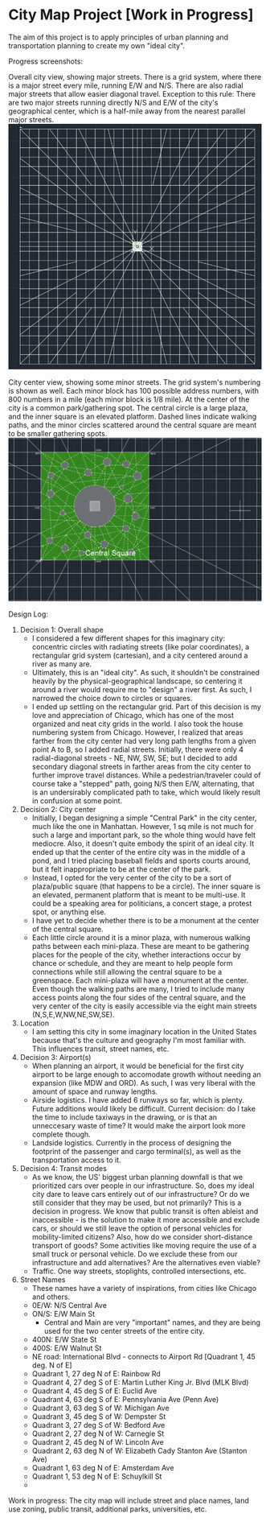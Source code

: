 # City Map Project [Work in Progress]

The aim of this project is to apply principles of urban planning and transportation planning to create my own "ideal city". 

Progress screenshots: 

Overall city view, showing major streets. There is a grid system, where there is a major street every mile, running E/W and N/S. There are also radial major streets that allow easier diagonal travel. Exception to this rule: There are two major streets running directly N/S and E/W of the city's geographical center, which is a half-mile away from the nearest parallel major streets. 
![](./overall.png)

City center view, showing some minor streets. The grid system's numbering is shown as well. Each minor block has 100 possible address numbers, with 800 numbers in a mile (each minor block is 1/8 mile). At the center of the city is a common park/gathering spot. The central circle is a large plaza, and the inner square is an elevated platform. Dashed lines indicate walking paths, and the minor circles scattered around the central square are meant to be smaller gathering spots. 
![](./center-city.png)

Design Log:

1. Decision 1: Overall shape
    * I considered a few different shapes for this imaginary city: concentric circles with radiating streets (like polar coordinates), a rectangular grid system (cartesian), and a city centered around a river as many are. 
    * Ultimately, this is an "ideal city". As such, it shouldn't be constrained heavily by the physical-geographical landscape, so centering it around a river would require me to "design" a river first. As such, I narrowed the choice down to circles or squares. 
    * I ended up settling on the rectangular grid. Part of this decision is my love and appreciation of Chicago, which has one of the most organized and neat city grids in the world. I also took the house numbering system from Chicago. However, I realized that areas farther from the city center had very long path lengths from a given point A to B, so I added radial streets. Initially, there were only 4 radial-diagonal streets - NE, NW, SW, SE; but I decided to add secondary diagonal streets in farther areas from the city center to further improve travel distances. While a pedestrian/traveler could of course take a "stepped" path, going N/S then E/W, alternating, that is an undersirably complicated path to take, which would likely result in confusion at some point. 
2. Decision 2: City center
    * Initially, I began designing a simple "Central Park" in the city center, much like the one in Manhattan. However, 1 sq mile is not much for such a large and important park, so the whole thing would have felt mediocre. Also, it doesn't quite embody the spirit of an ideal city. It ended up that the center of the entire city was in the middle of a pond, and I tried placing baseball fields and sports courts around, but it felt inappropriate to be at the center of the park. 
    * Instead, I opted for the very center of the city to be a sort of plaza/public square (that happens to be a circle). The inner square is an elevated, permanent platform that is meant to be multi-use. It could be a speaking area for politicians, a concert stage, a protest spot, or anything else. 
    * I have yet to decide whether there is to be a monument at the center of the central square. 
    * Each little circle around it is a minor plaza, with numerous walking paths between each mini-plaza. These are meant to be gathering places for the people of the city, whether interactions occur by chance or schedule, and they are meant to help people form connections while still allowing the central square to be a greenspace. Each mini-plaza will have a monument at the center. Even though the walking paths are many, I tried to include many access points along the four sides of the central square, and the very center of the city is easily accessible via the eight main streets (N,S,E,W,NW,NE,SW,SE). 
3. Location
    * I am setting this city in some imaginary location in the United States because that's the culture and geography I'm most familiar with. This influences transit, street names, etc. 
4. Decision 3: Airport(s)
    * When planning an airport, it would be beneficial for the first city airport to be large enough to accomodate growth without needing an expansion (like MDW and ORD). As such, I was very liberal with the amount of space and runway lengths. 
    * Airside logistics. I have added 6 runways so far, which is plenty. Future additions would likely be difficult. Current decision: do I take the time to include taxiways in the drawing, or is that an unneccesary waste of time? It would make the airport look more complete though. 
    * Landside logistics. Currently in the process of designing the footprint of the passenger and cargo terminal(s), as well as the transportation access to it. 
5. Decision 4: Transit modes
    * As we know, the US' biggest urban planning downfall is that we prioritized cars over people in our infrastructure. So, does my ideal city dare to leave cars entirely out of our infrastructure? Or do we still consider that they may be used, but not primarily? This is a decision in progress. We know that public transit is often ableist and inaccessible - is the solution to make it more accessible and exclude cars, or should we still leave the option of personal vehicles for mobility-limited citizens? Also, how do we consider short-distance transport of goods? Some activities like moving require the use of a small truck or personal vehicle. Do we exclude these from our infrastructure and add alternatives? Are the alternatives even viable?
    * Traffic. One way streets, stoplights, controlled intersections, etc. 
6. Street Names
    * These names have a variety of inspirations, from cities like Chicago and others. 
    * 0E/W: N/S Central Ave
    * ON/S: E/W Main St
        * Central and Main are very "important" names, and they are being used for the two center streets of the entire city. 
    * 400N: E/W State St
    * 400S: E/W Walnut St
    * NE road: International Blvd - connects to Airport Rd [Quadrant 1, 45 deg. N of E]
    * Quadrant 1, 27 deg N of E: Rainbow Rd
    * Quadrant 4, 27 deg S of E: Martin Luther King Jr. Blvd (MLK Blvd)
    * Quadrant 4, 45 deg S of E: Euclid Ave
    * Quadrant 4, 63 deg S of E: Pennsylvania Ave (Penn Ave)
    * Quadrant 3, 63 deg S of W: Michigan Ave
    * Quadrant 3, 45 deg S of W: Dempster St
    * Quadrant 3, 27 deg S of W: Bedford Ave
    * Quadrant 2, 27 deg N of W: Carnegie St
    * Quadrant 2, 45 deg N of W: Lincoln Ave
    * Quadrant 2, 63 deg N of W: Elizabeth Cady Stanton Ave (Stanton Ave)
    * Quadrant 1, 63 deg N of E: Amsterdam Ave
    * Quadrant 1, 53 deg N of E: Schuylkill St
    * 

<!--Street name ideas:
Grand
Camden
Clybourne
Greenpoint

Numerical
Dempster
William
Countries

Monmounth
Sussex
Letters
Santa Fe
Halsted
Racine
Fullerton
Belmont
Wabash
Michigan
Wisconsin
Jersey

Massachusetts Ave
Luxardo
Archer
Cermak
Canal
River
Lake
Pond
North
South

Forest
Wood
Birmingham
Indianapolis
Chicago
New York
Philadelphia
St. Louis
Worcester
Reed
Branch
Union
Division
Lexington
Kansas
Missouri
Cesar Chavez

-->
Work in progress: The city map will include street and place names, land use zoning, public transit, additional parks, universities, etc. 